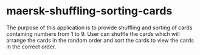 # maersk-shuffling-sorting-cards

The purpose of this application is to provide shuffling and sorting of cards containing numbers from 1 to 9. User can shuffle the cards which will arrange the cards in the random order and sort the cards to view the cards in the correct order.